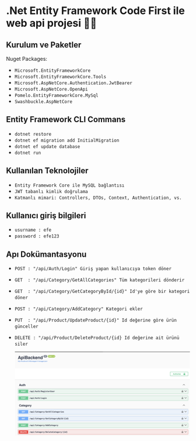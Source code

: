 # .Net Entity Framework Code First ile web api projesi 🚀🚀

## Kurulum ve Paketler

Nuget Packages:

- `Microsoft.EntityFrameworkCore`
- `Microsoft.EntityFrameworkCore.Tools`
- `Microsoft.AspNetCore.Authentication.JwtBearer`
- `Microsoft.AspNetCore.OpenApi`
- `Pomelo.EntityFrameworkCore.MySql`
- `Swashbuckle.AspNetCore`

## Entity Framework CLI Commans 

- `dotnet restore`
- `dotnet ef migration add InitialMigration`
- `dotnet ef update database`
- `dotnet run`

## Kullanılan Teknolojiler

- `Entity Framework Core ile MySQL bağlantısı`
- `JWT tabanlı kimlik doğrulama`
- `Katmanlı mimari: Controllers, DTOs, Context, Authentication, vs.`

## Kullanıcı giriş bilgileri 

- `usurname : efe`
- `password : efe123`

## Apı Dokümantasyonu

- `POST : "/api/Auth/Login" Giriş yapan kullanıcıya token döner`
- `GET  : "/api/Category/GetAllCategories" Tüm kategorileri dönderir`
- `GET  : "/api/Category/GetCategoryById/{id}" Id'ye göre bir kategori döner`
- `POST : "/api/Category/AddCategory" Kategori ekler`
- `PUT  : "/api/Product/UpdateProduct/{id}" Id değerine göre ürün günceller`
- `DELETE : "/api/Product/DeleteProduct/{id} Id değerine ait ürünü siler`

  
  ![Swagger Arayüzü](./assest/swagger.png)
  
